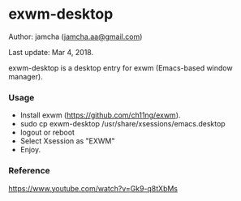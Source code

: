 # exwm-desktop

Author: jamcha (jamcha.aa@gmail.com)

Last update: Mar 4, 2018.

exwm-desktop is a desktop entry for exwm (Emacs-based window manager).

### Usage
- Install exwm (https://github.com/ch11ng/exwm).
- sudo cp exwm-desktop /usr/share/xsessions/emacs.desktop
- logout or reboot
- Select Xsession as "EXWM"
- Enjoy.

### Reference
https://www.youtube.com/watch?v=Gk9-q8tXbMs
